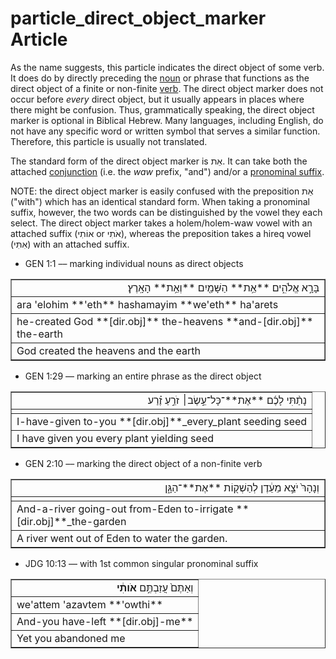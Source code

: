 # particle_direct_object_marker Article
As the name suggests, this particle indicates the direct object of some verb. It does do by directly preceding the [noun](https://git.door43.org/Door43/en-uhg/src/master/content/noun/02.md) or phrase that functions as the direct object of a finite or non-finite [verb](https://git.door43.org/Door43/en-uhg/src/master/content/verb/02.md). The direct object marker does not occur before *every* direct object, but it usually appears in places where there might be confusion. Thus, grammatically speaking, the direct object marker is optional in Biblical Hebrew. Many languages, including English, do not have any specific word or written symbol that serves a similar function. Therefore, this particle is usually not translated.

The standard form of the direct object marker is אֵת. It can take both the attached [conjunction](https://git.door43.org/Door43/en-uhg/src/master/content/conjunction/02.md) (i.e. the *waw* prefix, "and") and/or a [pronominal suffix](https://git.door43.org/Door43/en-uhg/src/master/content/suffix_pronominal/02.md).

NOTE: the direct object marker is easily confused with the preposition אֵת ("with") which has an identical standard form.  When taking a pronominal suffix, however, the two words can be distinguished by the vowel they each select.  The direct object marker takes a holem/holem-waw vowel with an attached suffix (אוֹתִי or אֹתִי), whereas the preposition takes a hireq vowel (אִתִּי) with an attached suffix.


* GEN 1:1 –– marking individual nouns as direct objects
<table border="1" class="docutils">
<colgroup>
<col width="100%" />
</colgroup>
<tbody valign="top">
<tr class="row-odd" align="right"><td>בָּרָ֣א אֱלֹהִ֑ים **אֵ֥ת** הַשָּׁמַ֖יִם **וְאֵ֥ת** הָאָֽרֶץ׃</td>
</tr>
<tr class="row-even"><td>ara 'elohim **'eth** hashamayim **we'eth** ha'arets</td>
</tr>
<tr class="row-odd"><td>he-created God **[dir.obj]** the-heavens **and-[dir.obj]** the-earth</td>
</tr>
<tr class="row-even"><td>God created the heavens and the earth</td>
</tr>
</tbody>
</table>

* GEN 1:29 –– marking an entire phrase as the direct object
<table border="1" class="docutils">
<colgroup>
<col width="100%" />
</colgroup>
<tbody valign="top">
<tr class="row-odd" align="right"><td>נָתַ֨תִּי לָכֶ֜ם **אֶת**־כָּל־עֵ֣שֶׂב׀ זֹרֵ֣עַ זֶ֗רַע</td>
</tr>
<tr class="row-even"><td></td>
</tr>
<tr class="row-odd"><td>I-have-given to-you **[dir.obj]**_every_plant seeding seed</td>
</tr>
<tr class="row-even"><td>I have given you every plant yielding seed</td>
</tr>
</tbody>
</table>

* GEN 2:10 –– marking the direct object of a non-finite verb
<table border="1" class="docutils">
<colgroup>
<col width="100%" />
</colgroup>
<tbody valign="top">
<tr class="row-odd" align="right"><td>וְנָהָרּ֙ יֹצֵ֣א מֵעֵ֔דֶן לְהַשְׁק֖וֹת **אֶת**־הַגָּ֑ן</td>
</tr>
<tr class="row-even"><td></td>
</tr>
<tr class="row-odd"><td>And-a-river going-out from-Eden to-irrigate **[dir.obj]**_the-garden</td>
</tr>
<tr class="row-even"><td>A river went out of Eden to water the garden.</td>
</tr>
</tbody>
</table>

* JDG 10:13 –– with 1st common singular pronominal suffix
<table border="1" class="docutils">
<colgroup>
<col width="100%" />
</colgroup>
<tbody valign="top">
<tr class="row-odd" align="right"><td>וְאַתֶּם֙ עֲזַבְתֶּ֣ם <b>אֹותִ֔י</b></td>
</tr>
<tr class="row-even"><td>we'attem 'azavtem **'owthi**</td>
</tr>
<tr class="row-odd"><td>And-you have-left **[dir.obj]-me**</td>
</tr>
<tr class="row-even"><td>Yet you abandoned me</td>
</tr>
</tbody>
</table>